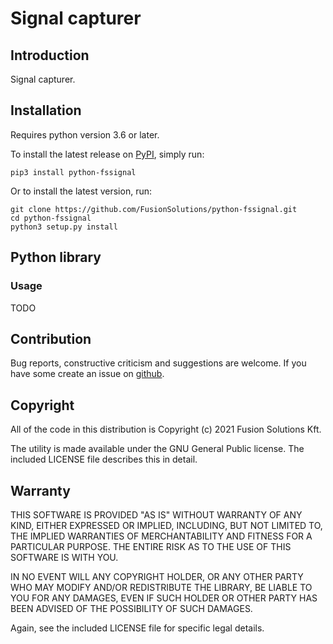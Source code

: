 # Signal capturer

## Introduction

Signal capturer.

## Installation

Requires python version 3.6 or later.

To install the latest release on [PyPI](https://pypi.org/project/python-fssignal/),
simply run:

```shell
pip3 install python-fssignal
```

Or to install the latest version, run:

```shell
git clone https://github.com/FusionSolutions/python-fssignal.git
cd python-fssignal
python3 setup.py install
```

## Python library

### Usage

TODO

## Contribution

Bug reports, constructive criticism and suggestions are welcome. If you have some create an issue on [github](https://github.com/FusionSolutions/python-fssignal/issues).

## Copyright

All of the code in this distribution is Copyright (c) 2021 Fusion Solutions Kft.

The utility is made available under the GNU General Public license. The included LICENSE file describes this in detail.

## Warranty

THIS SOFTWARE IS PROVIDED "AS IS" WITHOUT WARRANTY OF ANY KIND, EITHER EXPRESSED OR IMPLIED, INCLUDING, BUT NOT LIMITED TO, THE IMPLIED WARRANTIES OF MERCHANTABILITY AND FITNESS FOR A PARTICULAR PURPOSE. THE ENTIRE RISK AS TO THE USE OF THIS SOFTWARE IS WITH YOU.

IN NO EVENT WILL ANY COPYRIGHT HOLDER, OR ANY OTHER PARTY WHO MAY MODIFY AND/OR REDISTRIBUTE THE LIBRARY, BE LIABLE TO YOU FOR ANY DAMAGES, EVEN IF SUCH HOLDER OR OTHER PARTY HAS BEEN ADVISED OF THE POSSIBILITY OF SUCH DAMAGES.

Again, see the included LICENSE file for specific legal details.